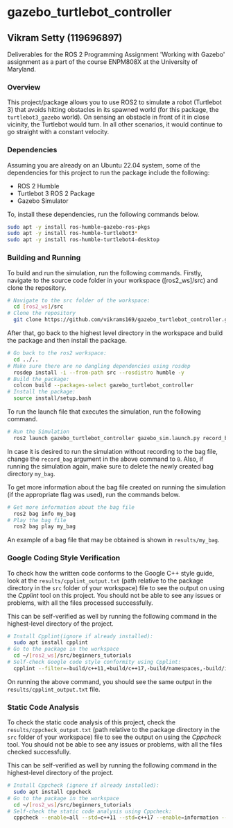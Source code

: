 # gazebo_turtlebot_controller

## Vikram Setty (119696897)
Deliverables for the ROS 2 Programming Assignment 'Working with Gazebo' assignment as a part of the course ENPM808X at the University of Maryland.

### Overview
This project/package allows you to use ROS2 to simulate a robot (Turtlebot 3) that avoids hitting obstacles in its spawned world (for this package, the `turtlebot3_gazebo` world). On sensing an obstacle in front of it in close vicinity, the Turtlebot would turn. In all other scenarios, it would continue to go straight with a constant velocity.

### Dependencies
Assuming you are already on an Ubuntu 22.04 system, some of the dependencies for this project to run the package include the following:
- ROS 2 Humble
- Turtlebot 3 ROS 2 Package
- Gazebo Simulator

To, install these dependencies, run the following commands below.
```sh
sudo apt -y install ros-humble-gazebo-ros-pkgs
sudo apt -y install ros-humble-turtlebot3*
sudo apt -y install ros-humble-turtlebot4-desktop
```

### Building and Running
To build and run the simulation, run the following commands.
Firstly, navigate to the source code folder in your workspace ([ros2_ws]/src) and clone the repository.
```sh
# Navigate to the src folder of the workspace:
  cd [ros2_ws]/src
# Clone the repository
  git clone https://github.com/vikrams169/gazebo_turtlebot_controller.git
```
After that, go back to the highest level directory in the workspace and build the package and then install the package.
```sh
# Go back to the ros2 workspace:
  cd ../..
# Make sure there are no dangling dependencies using rosdep
  rosdep install -i --from-path src --rosdistro humble -y
# Build the package:
  colcon build --packages-select gazebo_turtlebot_controller
# Install the package:
  source install/setup.bash
```
To run the launch file that executes the simulation, run the following command.
```sh
# Run the Simulation
  ros2 launch gazebo_turtlebot_controller gazebo_sim.launch.py record_bag:=1
```
In case it is desired to run the simulation without recording to the bag file, change the `record_bag` argument in the above command to `0`. Also, if running the simulation again, make sure to delete the newly created bag directory `my_bag`.

To get more information about the bag file created on running the simulation (if the appropriate flag was used), run the commands below.
```sh
# Get more information about the bag file
  ros2 bag info my_bag
# Play the bag file
  ros2 bag play my_bag
```
An example of a bag file that may be obtained is shown in `results/my_bag`.

### Google Coding Style Verification
To check how the written code conforms to the Google C++ style guide, look at the `results/cpplint_output.txt` (path relative to the package directory in the `src` folder of your workspace) file to see the output on using the *Cpplint* tool on this project. You should not be able to see any issues or problems, with all the files processed successfully.

This can be self-verified as well by running the following command in the highest-level directory of the project.
```sh
# Install Cpplint(ignore if already installed):
  sudo apt install cpplint
# Go to the package in the workspace
  cd ~/[ros2_ws]/src/beginners_tutorials
# Self-check Google code style conformity using Cpplint:
  cpplint --filter=-build/c++11,+build/c++17,-build/namespaces,-build/include_order src/*.cpp
```

On running the above command, you should see the same output in the `results/cpplint_output.txt` file.

### Static Code Analysis
To check the static code analysis of this project, check the `results/cppcheck_output.txt` (path relative to the package directory in the `src` folder of your workspace) file to see the output on using the *Cppcheck* tool. You should not be able to see any issues or problems, with all the files checked successfully.

This can be self-verified as well by running the following command in the highest-level directory of the project.
```sh
# Install Cppcheck (ignore if already installed):
  sudo apt install cppcheck
# Go to the package in the workspace
  cd ~/[ros2_ws]/src/beginners_tutorials
# Self-check the static code analysis using Cppcheck:
  cppcheck --enable=all --std=c++11 --std=c++17 --enable=information --check-config --suppress=missingInclude --suppress=*:*test*/ --suppress=unmatchedSuppression $( find . -name *.cpp | grep -vE -e "^./build/")
```